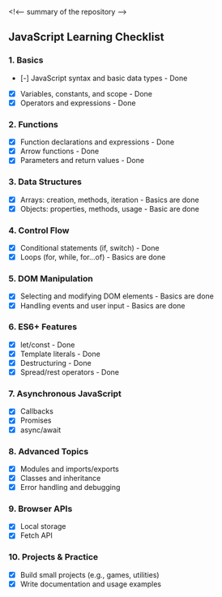<!<-- summary of the repository -->


## JavaScript Learning Checklist

### 1. Basics
- [-] JavaScript syntax and basic data types - Done
- [x] Variables, constants, and scope - Done
- [x] Operators and expressions - Done

### 2. Functions
- [x] Function declarations and expressions - Done
- [x] Arrow functions - Done
- [x] Parameters and return values - Done

### 3. Data Structures
- [x] Arrays: creation, methods, iteration - Basics are done
- [x] Objects: properties, methods, usage - Basic are done

### 4. Control Flow
- [x] Conditional statements (if, switch) - Done
- [x] Loops (for, while, for...of) - Basics are done

### 5. DOM Manipulation
- [x] Selecting and modifying DOM elements - Basics are done
- [x] Handling events and user input - Basics are done

### 6. ES6+ Features
- [x] let/const - Done
- [x] Template literals - Done
- [x] Destructuring - Done
- [x] Spread/rest operators - Done

### 7. Asynchronous JavaScript 
- [x] Callbacks
- [x] Promises
- [x] async/await

### 8. Advanced Topics
- [x] Modules and imports/exports
- [x] Classes and inheritance
- [x] Error handling and debugging

### 9. Browser APIs
- [x] Local storage
- [x] Fetch API

### 10. Projects & Practice
- [x] Build small projects (e.g., games, utilities)
- [x] Write documentation and usage examples

